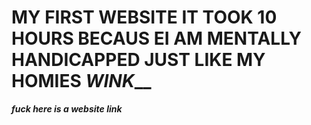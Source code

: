 #  MY FIRST WEBSITE IT TOOK 10 HOURS BECAUS EI AM MENTALLY HANDICAPPED JUST LIKE MY HOMIES *WINK*__


**_fuck here is a website link_**

